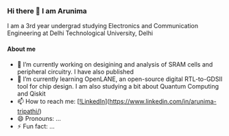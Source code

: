 ### Hi there 👋 I am Arunima

I am a 3rd year undergrad studying Electronics and Communication Engineering at Delhi Technological University, Delhi 

#### About me
- 🔭 I’m currently working on desigining and analysis of SRAM cells and peripheral circuitry. I have also published 
- 🌱 I’m currently learning OpenLANE, an open-source digital RTL-to-GDSII tool for chip design. I am also studying a bit about Quantum Computing and Qiskit
- 📫 How to reach me: [[!LinkedIn](https://cdn1.iconfinder.com/data/icons/logotypes/32/circle-linkedin-512.png)](https://www.linkedin.com/in/arunima-tripathi/) 
- 😄 Pronouns: ...
- ⚡ Fun fact: ...
  
